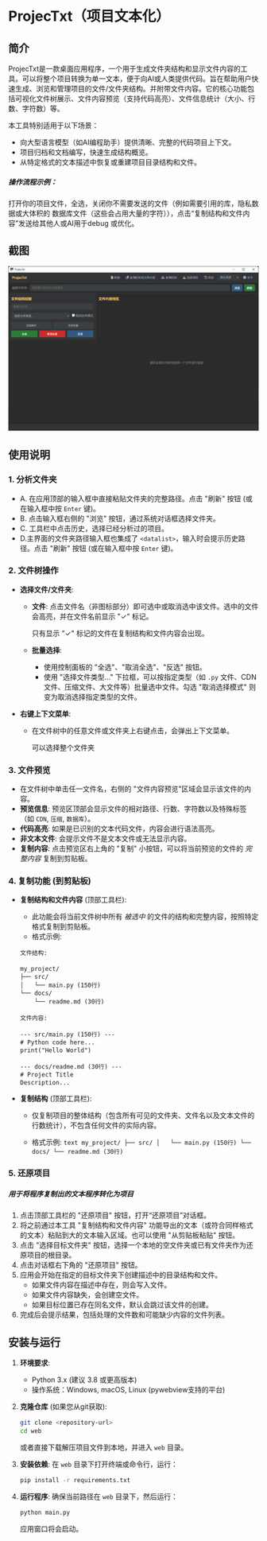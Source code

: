 # ProjecTxt（项目文本化）

## 简介

ProjecTxt是一款桌面应用程序，一个用于生成文件夹结构和显示文件内容的工具。可以将整个项目转换为单一文本，便于向AI或人类提供代码。旨在帮助用户快速生成、浏览和管理项目的文件/文件夹结构。并附带文件内容。它的核心功能包括可视化文件树展示、文件内容预览（支持代码高亮）、文件信息统计（大小、行数、字符数）等。

本工具特别适用于以下场景：
*   向大型语言模型（如AI编程助手）提供清晰、完整的代码项目上下文。
*   项目归档和文档编写，快速生成结构概览。
*   从特定格式的文本描述中恢复或重建项目目录结构和文件。

##### 	操作流程示例：

​	打开你的项目文件，全选，关闭你不需要发送的文件（例如需要引用的库，隐私数据或大体积的	数据库文件（这些会占用大量的字符）），点击“复制结构和文件内容”发送给其他人或AI用于debug	或优化。



## 截图

![](screenshot\screenshot.png)



## 使用说明

### 1. 分析文件夹

*   A. 在应用顶部的输入框中直接粘贴文件夹的完整路径。点击 "刷新" 按钮 (或在输入框中按 `Enter` 键)。
*   B. 点击输入框右侧的 "浏览" 按钮，通过系统对话框选择文件夹。
*   C. 工具栏中点击历史，选择已经分析过的项目。
*   D.主界面的文件夹路径输入框也集成了 `<datalist>`，输入时会提示历史路径。点击 "刷新" 按钮 (或在输入框中按 `Enter` 键)。

### 2. 文件树操作

* **选择文件/文件夹**:

	* **文件**: 点击文件名（非图标部分）即可选中或取消选中该文件。选中的文件会高亮，并在文件名前显示 "✓" 标记。

		只有显示 "✓" 标记的文件在复制结构和文件内容会出现。

	*   **批量选择**:
	    
	    *   使用控制面板的 "全选"、"取消全选"、"反选" 按钮。
	    *   使用 "选择文件类型..." 下拉框，可以按指定类型（如 `.py` 文件、CDN 文件、压缩文件、大文件等）批量选中文件。勾选 "取消选择模式" 则变为取消选择指定类型的文件。

* **右键上下文菜单**:
	* 在文件树中的任意文件或文件夹上右键点击，会弹出上下文菜单。

		可以选择整个文件夹

### 3. 文件预览

*   在文件树中单击任一文件名，右侧的 "文件内容预览"区域会显示该文件的内容。
*   **预览信息**: 预览区顶部会显示文件的相对路径、行数、字符数以及特殊标签（如 `CDN`, `压缩`, `数据库`）。
*   **代码高亮**: 如果是已识别的文本代码文件，内容会进行语法高亮。
*   **非文本文件**: 会提示文件不是文本文件或无法显示内容。
*   **复制内容**: 点击预览区右上角的 "复制" 小按钮，可以将当前预览的文件的 *完整内容* 复制到剪贴板。

### 4. 复制功能 (到剪贴板)

*   **复制结构和文件内容** (顶部工具栏):
    
    *   此功能会将当前文件树中所有 *被选中* 的文件的结构和完整内容，按照特定格式复制到剪贴板。
    *   格式示例:
      ```text
      文件结构:
      
      my_project/
      ├── src/
      │   └── main.py (150行)
      └── docs/
          └── readme.md (30行)
      
      文件内容:
      
      --- src/main.py (150行) ---
      # Python code here...
      print("Hello World")
      
      --- docs/readme.md (30行) ---
      # Project Title
      Description...
      ```
    
* **复制结构** (顶部工具栏):

	*   仅复制项目的整体结构（包含所有可见的文件夹、文件名以及文本文件的行数统计），不包含任何文件的实际内容。

	*   格式示例:
	  ```text
	  my_project/
	  ├── src/
	  │   └── main.py (150行)
	  └── docs/
	      └── readme.md (30行)
	  ```


### 5. 还原项目

##### 用于将程序复制出的文本程序转化为项目

1.  点击顶部工具栏的 "还原项目" 按钮，打开“还原项目”对话框。
2.  将之前通过本工具 "复制结构和文件内容" 功能导出的文本（或符合同样格式的文本）粘贴到大的文本输入区域。也可以使用 "从剪贴板粘贴" 按钮。
3.  点击 "选择目标文件夹" 按钮，选择一个本地的空文件夹或已有文件夹作为还原项目的根目录。
4.  点击对话框右下角的 "还原项目" 按钮。
5.  应用会开始在指定的目标文件夹下创建描述中的目录结构和文件。
	*   如果文件内容在描述中存在，则会写入文件。
	*   如果文件内容缺失，会创建空文件。
	*   如果目标位置已存在同名文件，默认会跳过该文件的创建。
6.  完成后会提示结果，包括处理的文件数和可能缺少内容的文件列表。



## 安装与运行

1. **环境要求**:

	*   Python 3.x (建议 3.8 或更高版本)
	*   操作系统：Windows, macOS, Linux (pywebview支持的平台)

2. **克隆仓库** (如果您从git获取):

	```bash
	git clone <repository-url>
	cd web
	```

	或者直接下载解压项目文件到本地，并进入 `web` 目录。

3. **安装依赖**:
	在 `web` 目录下打开终端或命令行，运行：

	```bash
	pip install -r requirements.txt
	```

4. **运行程序**:
	确保当前路径在 `web` 目录下，然后运行：

	```bash
	python main.py
	```

	应用窗口将会启动。
